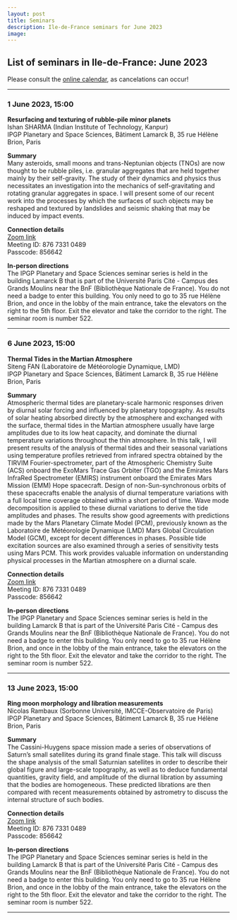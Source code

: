 ```yaml
---
layout: post
title: Seminars
description: Ile-de-France seminars for June 2023
image:
---
```


## List of seminars in Ile-de-France: June 2023
Please consult the [online calendar](https://www.ile-de-france-planets.fr/calendar.html), as cancelations can occur!

---

### 1 June 2023, 15:00
**Resurfacing and texturing of rubble-pile minor planets**<br />
Ishan SHARMA (Indian Institute of Technology, Kanpur)<br />
IPGP Planetary and Space Sciences, Bâtiment Lamarck B, 35 rue Hélène Brion, Paris

<b>Summary</b><br />
Many asteroids, small moons and trans-Neptunian objects (TNOs) are now thought to be rubble piles, i.e. granular aggregates that are held together mainly by their self-gravity. The study of their dynamics and physics thus necessitates an investigation into the mechanics of self-gravitating and rotating granular aggregates in space. I will present some of our recent work into the processes by which the surfaces of such objects may be reshaped and textured by landslides and seismic shaking that may be induced by impact events.

<b>Connection details</b><br />
[Zoom link](https://u-paris.zoom.us/j/87673310489?pwd=VC9Ic1VhRVZmRkYwUzZwbktzU1c1QT09)<br />
Meeting ID: 876 7331 0489<br />
Passcode: 856642<br />

<b>In-person directions</b><br>
The IPGP Planetary and Space Sciences seminar series is held in the building Lamarck B that is part of the Université Paris Cité - Campus des Grands Moulins near the BnF (Bibliothèque Nationale de France). You do not need a badge to enter this building. You only need to go to 35 rue Hélène Brion, and once in the lobby of the main entrance, take the elevators on the right to the 5th floor. Exit the elevator and take the corridor to the right. The seminar room is number 522.

---

### 6 June 2023, 15:00
**Thermal Tides in the Martian Atmosphere**<br />
Siteng FAN (Laboratoire de Météorologie Dynamique, LMD)<br />
IPGP Planetary and Space Sciences, Bâtiment Lamarck B, 35 rue Hélène Brion, Paris

<b>Summary</b><br />
Atmospheric thermal tides are planetary-scale harmonic responses driven by diurnal solar forcing and influenced by planetary topography. As results of solar heating absorbed directly by the atmosphere and exchanged with the surface, thermal tides in the Martian atmosphere usually have large amplitudes due to its low heat capacity, and dominate the diurnal temperature variations throughout the thin atmosphere. In this talk, I will present results of the analysis of thermal tides and their seasonal variations using temperature profiles retrieved from infrared spectra obtained by the TIRVIM Fourier-spectrometer, part of the Atmospheric Chemistry Suite (ACS) onboard the ExoMars Trace Gas Orbiter (TGO) and the Emirates Mars InfraRed Spectrometer (EMIRS) instrument onboard the Emirates Mars Mission (EMM) Hope spacecraft. Design of non-Sun-synchronous orbits of these spacecrafts enable the analysis of diurnal temperature variations with a full local time coverage obtained within a short period of time. Wave mode decomposition is applied to these diurnal variations to derive the tide amplitudes and phases. The results show good agreements with predictions made by the Mars Planetary Climate Model (PCM), previously known as the Laboratoire de Météorologie Dynamique (LMD) Mars Global Circulation Model (GCM), except for decent differences in phases. Possible tide excitation sources are also examined through a series of sensitivity tests using Mars PCM. This work provides valuable information on understanding physical processes in the Martian atmosphere on a diurnal scale.

<b>Connection details</b><br />
[Zoom link](https://u-paris.zoom.us/j/87673310489?pwd=VC9Ic1VhRVZmRkYwUzZwbktzU1c1QT09)<br />
Meeting ID: 876 7331 0489<br />
Passcode: 856642<br />

<b>In-person directions</b><br>
The IPGP Planetary and Space Sciences seminar series is held in the building Lamarck B that is part of the Université Paris Cité - Campus des Grands Moulins near the BnF (Bibliothèque Nationale de France). You do not need a badge to enter this building. You only need to go to 35 rue Hélène Brion, and once in the lobby of the main entrance, take the elevators on the right to the 5th floor. Exit the elevator and take the corridor to the right. The seminar room is number 522.

---

### 13 June 2023, 15:00
**Ring moon morphology and libration measurements**<br />
Nicolas Rambaux (Sorbonne Université, IMCCE-Observatoire de Paris)<br />
IPGP Planetary and Space Sciences, Bâtiment Lamarck B, 35 rue Hélène Brion, Paris

<b>Summary</b><br />
The Cassini-Huygens space mission made a series of observations of Saturn’s small satellites during its grand finale stage. This talk will discuss the shape analysis of the small Saturnian satellites in order to describe their global figure and large-scale topography, as well as to deduce fundamental quantities, gravity field, and amplitude of the diurnal libration by assuming that the bodies are homogeneous. These predicted librations are then compared with recent measurements obtained by astrometry to discuss the internal structure of such bodies.

<b>Connection details</b><br />
[Zoom link](https://u-paris.zoom.us/j/87673310489?pwd=VC9Ic1VhRVZmRkYwUzZwbktzU1c1QT09)<br />
Meeting ID: 876 7331 0489<br />
Passcode: 856642<br />

<b>In-person directions</b><br>
The IPGP Planetary and Space Sciences seminar series is held in the building Lamarck B that is part of the Université Paris Cité - Campus des Grands Moulins near the BnF (Bibliothèque Nationale de France). You do not need a badge to enter this building. You only need to go to 35 rue Hélène Brion, and once in the lobby of the main entrance, take the elevators on the right to the 5th floor. Exit the elevator and take the corridor to the right. The seminar room is number 522.

---
